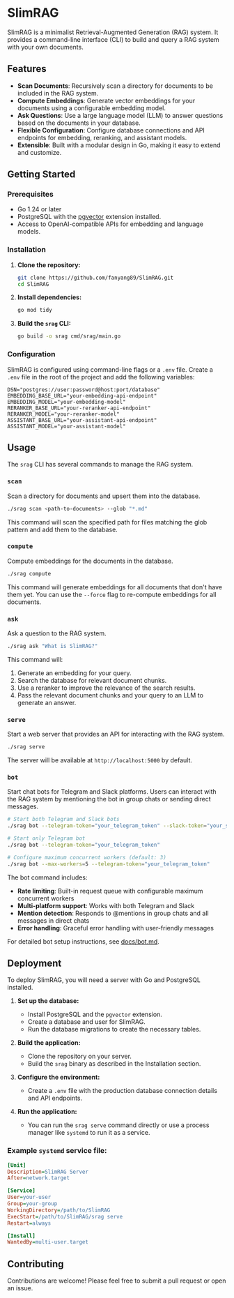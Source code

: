 # SlimRAG

SlimRAG is a minimalist Retrieval-Augmented Generation (RAG) system. It provides a command-line interface (CLI) to build and query a RAG system with your own documents.

## Features

- **Scan Documents**: Recursively scan a directory for documents to be included in the RAG system.
- **Compute Embeddings**: Generate vector embeddings for your documents using a configurable embedding model.
- **Ask Questions**: Use a large language model (LLM) to answer questions based on the documents in your database.
- **Flexible Configuration**: Configure database connections and API endpoints for embedding, reranking, and assistant models.
- **Extensible**: Built with a modular design in Go, making it easy to extend and customize.

## Getting Started

### Prerequisites

- Go 1.24 or later
- PostgreSQL with the [pgvector](https://github.com/pgvector/pgvector) extension installed.
- Access to OpenAI-compatible APIs for embedding and language models.

### Installation

1.  **Clone the repository:**

    ```bash
    git clone https://github.com/fanyang89/SlimRAG.git
    cd SlimRAG
    ```

2.  **Install dependencies:**

    ```bash
    go mod tidy
    ```

3.  **Build the `srag` CLI:**

    ```bash
    go build -o srag cmd/srag/main.go
    ```

### Configuration

SlimRAG is configured using command-line flags or a `.env` file. Create a `.env` file in the root of the project and add the following variables:

```
DSN="postgres://user:password@host:port/database"
EMBEDDING_BASE_URL="your-embedding-api-endpoint"
EMBEDDING_MODEL="your-embedding-model"
RERANKER_BASE_URL="your-reranker-api-endpoint"
RERANKER_MODEL="your-reranker-model"
ASSISTANT_BASE_URL="your-assistant-api-endpoint"
ASSISTANT_MODEL="your-assistant-model"
```

## Usage

The `srag` CLI has several commands to manage the RAG system.

### `scan`

Scan a directory for documents and upsert them into the database.

```bash
./srag scan <path-to-documents> --glob "*.md"
```

This command will scan the specified path for files matching the glob pattern and add them to the database.

### `compute`

Compute embeddings for the documents in the database.

```bash
./srag compute
```

This command will generate embeddings for all documents that don't have them yet. You can use the `--force` flag to re-compute embeddings for all documents.

### `ask`

Ask a question to the RAG system.

```bash
./srag ask "What is SlimRAG?"
```

This command will:
1.  Generate an embedding for your query.
2.  Search the database for relevant document chunks.
3.  Use a reranker to improve the relevance of the search results.
4.  Pass the relevant document chunks and your query to an LLM to generate an answer.

### `serve`

Start a web server that provides an API for interacting with the RAG system.

```bash
./srag serve
```

The server will be available at `http://localhost:5000` by default.

### `bot`

Start chat bots for Telegram and Slack platforms. Users can interact with the RAG system by mentioning the bot in group chats or sending direct messages.

```bash
# Start both Telegram and Slack bots
./srag bot --telegram-token="your_telegram_token" --slack-token="your_slack_token" --slack-app-token="your_slack_app_token"

# Start only Telegram bot
./srag bot --telegram-token="your_telegram_token"

# Configure maximum concurrent workers (default: 3)
./srag bot --max-workers=5 --telegram-token="your_telegram_token"
```

The bot command includes:
- **Rate limiting**: Built-in request queue with configurable maximum concurrent workers
- **Multi-platform support**: Works with both Telegram and Slack
- **Mention detection**: Responds to @mentions in group chats and all messages in direct chats
- **Error handling**: Graceful error handling with user-friendly messages

For detailed bot setup instructions, see [docs/bot.md](docs/bot.md).

## Deployment

To deploy SlimRAG, you will need a server with Go and PostgreSQL installed.

1.  **Set up the database:**
    - Install PostgreSQL and the `pgvector` extension.
    - Create a database and user for SlimRAG.
    - Run the database migrations to create the necessary tables.

2.  **Build the application:**
    - Clone the repository on your server.
    - Build the `srag` binary as described in the Installation section.

3.  **Configure the environment:**
    - Create a `.env` file with the production database connection details and API endpoints.

4.  **Run the application:**
    - You can run the `srag serve` command directly or use a process manager like `systemd` to run it as a service.

### Example `systemd` service file:

```ini
[Unit]
Description=SlimRAG Server
After=network.target

[Service]
User=your-user
Group=your-group
WorkingDirectory=/path/to/SlimRAG
ExecStart=/path/to/SlimRAG/srag serve
Restart=always

[Install]
WantedBy=multi-user.target
```

## Contributing

Contributions are welcome! Please feel free to submit a pull request or open an issue.

